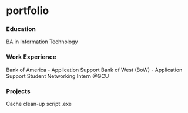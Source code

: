 # portfolio


### Education
BA in Information Technology
### Work Experience 
Bank of America - Application Support
Bank of West (BoW) - Application Support
Student Networking Intern @GCU
### Projects
Cache clean-up script .exe
